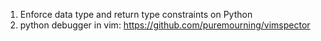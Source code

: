 1) Enforce data type and return type constraints on Python
2) python debugger in vim: https://github.com/puremourning/vimspector

